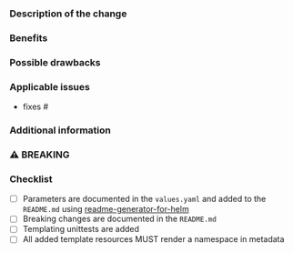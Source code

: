 <!--
 Before you open the request please review the following guidelines and tips to help it be more easily integrated:

 - Describe the scope of your change - i.e. what the change does.
 - Describe any known limitations with your change.
 - Please run any tests or examples that can exercise your modified code.

 Thank you for contributing! We will try to review, test and integrate the change as soon as we can.
 -->

### Description of the change

<!-- Describe the scope of your change - i.e. what the change does. -->

### Benefits

<!-- What benefits will be realized by the code change? -->

### Possible drawbacks

<!-- Describe any known limitations with your change -->

### Applicable issues

<!-- Enter any applicable Issues here (You can reference an issue using #). Please remove this section if there is no referenced issue. -->
  - fixes #

### Additional information

<!-- If there's anything else that's important and relevant to your pull request, mention that information here. Please remove this section if it remains empty. -->

### ⚠ BREAKING

<!-- If there's a breaking change, please shortly describe in which way users are affected and how they can mitigate it. If there are no breakings, please remove this section. -->

### Checklist

<!-- [Place an '[X]' (no spaces) in all applicable fields. Please remove unrelated fields.] -->

- [ ] Parameters are documented in the `values.yaml` and added to the `README.md` using [readme-generator-for-helm](https://github.com/bitnami-labs/readme-generator-for-helm)
- [ ] Breaking changes are documented in the `README.md`
- [ ] Templating unittests are added
- [ ] All added template resources MUST render a namespace in metadata
